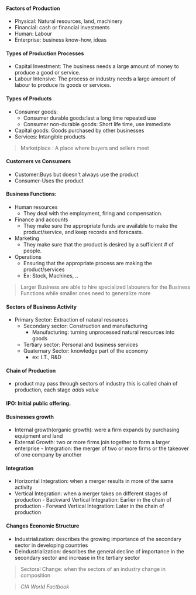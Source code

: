 #### Factors of Production
- Physical: Natural resources, land, machinery
- Financial: cash or financial investments
- Human: Labour
- Enterprise: business know-how, ideas
#### Types of Production Processes
- Capital Investment: The business needs a large amount of money to produce a good or service.
- Labour Intensive: The process or industry needs a large amount of labour to produce its goods or services.

#### Types of Products
- Consumer goods:
	- Consumer durable goods:last a long time repeated use
	- Consumer non-durable goods: Short life time, use immediate
- Capital goods: Goods purchased by other businesses
- Services: Intangible products

 > 	Marketplace : A place where buyers and sellers meet 

#### Customers vs Consumers
- Customer:Buys but doesn't always use the product
- Consumer-Uses the product

#### Business Functions:
- Human resources
	- They deal with the employment, firing and compensation.
- Finance and accounts
	- They make sure the appropriate funds are available to make the product/service, and keep records and forecasts.
- Marketing
	- They make sure that the product is desired by a sufficient # of people.
- Operations
	- Ensuring that the appropriate process are making the product/services
	- Ex: Stock, Machines, ..

> Larger Business are able to hire specialized labourers for the Business Functions while smaller ones need to generalize more

#### Sectors of Business Activity
- Primary Sector: Extraction of natural resources
	- Secondary sector: Construction and manufacturing
		- Manufacturing: turning unprocessed natural resources into goods
	- Tertiary sector: Personal and business services
	- Quaternary Sector: knowledge part of the economy
		- ex: I.T., R&D

#### Chain of Production
- product may pass through sectors of industry this is called chain of production, each stage *adds value*

#### IPO: Initial public offering.

#### Businesses growth
- Internal growth(organic growth): were a firm expands by purchasing equipment and land
- External Growth: two or more firms join together to form a larger enterprise
		- Integration: the merger of two or more firms or the takeover of one company by another

#### Integration
- Horizontal Integration: when a merger results in more of the same activity
- Vertical Integration: when a merger takes on different stages of production
		- Backward Vertical Integration: Earlier in the chain of production
 		- Forward Vertical Integration: Later in the chain of production
 #### Changes Economic Structure
- Industrialization: describes the growing importance of the secondary sector in developing countries
- Deindustrialization: describes the general decline of importance in the secondary sector and increase in the tertiary sector
> Sectoral Change: when the sectors of an industry change in composition

> *CIA World Factbook*
<!--stackedit_data:
eyJoaXN0b3J5IjpbMTYzNDIyNTYxMSwtMTM2OTAwNDE0OSwxNj
kyMTU0ODM0LDI4ODg0NjczNF19
-->